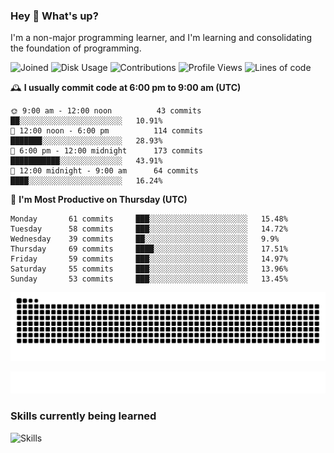 ### Hey :wave: What's up?

I'm a non-major programming learner, and I'm learning and consolidating the foundation of programming.

<!--START_SECTION:waka-->
![Joined](http://img.shields.io/badge/Joined-7%20years%20ago-6D67E4?style=flat&labelColor=453C67)
![Disk Usage](http://img.shields.io/badge/Github%27s%20Storage-603.7%20MB-FD841F?style=flat&labelColor=E14D2A)
![Contributions](http://img.shields.io/badge/Contributions%20in%202023-601-7DCE13?style=flat&labelColor=2B7A0B)
![Profile Views](http://img.shields.io/badge/Profile%20Views-1-3AB4F2?style=flat&labelColor=0078AA)
![Lines of code](https://img.shields.io/badge/Lines%20of%20code-2%20Million%20Lines%20of%20code-FF8B8B?style=flat&labelColor=EB4747)

🕰️ **I usually commit code at 6:00 pm to 9:00 am (UTC)** 

```text
🌞 9:00 am - 12:00 noon          43 commits     ██░░░░░░░░░░░░░░░░░░░░░░░   10.91% 
🌆 12:00 noon - 6:00 pm          114 commits    ███████░░░░░░░░░░░░░░░░░░   28.93% 
🌃 6:00 pm - 12:00 midnight      173 commits    ███████████░░░░░░░░░░░░░░   43.91% 
🌙 12:00 midnight - 9:00 am      64 commits     ████░░░░░░░░░░░░░░░░░░░░░   16.24%
```
📅 **I'm Most Productive on Thursday (UTC)** 

```text
Monday       61 commits     ███░░░░░░░░░░░░░░░░░░░░░░   15.48% 
Tuesday      58 commits     ███░░░░░░░░░░░░░░░░░░░░░░   14.72% 
Wednesday    39 commits     ██░░░░░░░░░░░░░░░░░░░░░░░   9.9% 
Thursday     69 commits     ████░░░░░░░░░░░░░░░░░░░░░   17.51% 
Friday       59 commits     ███░░░░░░░░░░░░░░░░░░░░░░   14.97% 
Saturday     55 commits     ███░░░░░░░░░░░░░░░░░░░░░░   13.96% 
Sunday       53 commits     ███░░░░░░░░░░░░░░░░░░░░░░   13.45%
```

<!--END_SECTION:waka-->

![Snake animation](https://raw.githubusercontent.com/dirname/dirname/output/snake.svg)

![metrics](github-metrics.svg)

### Skills currently being learned

![Skills](https://skillicons.dev/icons?i=linux,rust,go,solidity,typescript,bash,git,postgres,mysql,redis,mongo,docker,kubernetes,grafana,prometheus)
